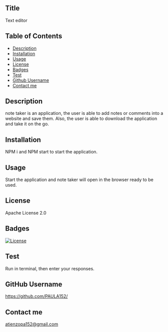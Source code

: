 ## Title

Text editor

## Table of Contents

- [Description](#description)
- [Installation](installation)
- [Usage](#usage)
- [License](#license)
- [Badges](#license)
- [Test](#test)
- [Github Username](#github%username)
- [Contact me](#contact%me)

## Description

note taker is an application, the user is able to add notes or comments into a website and save them. Also, the user is able to download the application and take it on the go.

## Installation

NPM i and NPM start to start the application.

## Usage

Start the application and note taker will open in the browser ready to be used.
## License

Apache License 2.0

## Badges

[![License](https://img.shields.io/badge/License-Apache_2.0-blue.svg)](https://opensource.org/licenses/Apache-2.0)

## Test

Run in terminal, then enter your responses.

## GitHub Username

https://github.com/PAULA152/

## Contact me

atienzopa152@gmail.com
